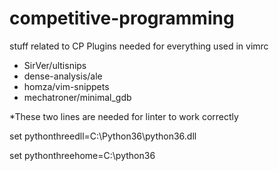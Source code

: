 # competitive-programming
stuff related to CP 
Plugins needed for everything used in vimrc 
* SirVer/ultisnips 
* dense-analysis/ale
* homza/vim-snippets
* mechatroner/minimal_gdb

*These two lines are needed for linter to work correctly 

set pythonthreedll=C:\Python36\python36.dll

set pythonthreehome=C:\python36
